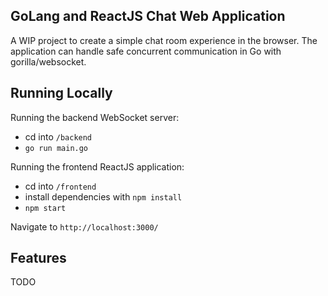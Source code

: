 ## GoLang and ReactJS Chat Web Application

A WIP project to create a simple chat room experience in the browser. 
The application can handle safe concurrent communication in Go with gorilla/websocket.

## Running Locally

Running the backend WebSocket server:

- cd into `/backend`
- `go run main.go`

Running the frontend ReactJS application:

- cd into `/frontend`
- install dependencies with `npm install`
- `npm start`

Navigate to `http://localhost:3000/`

## Features
TODO

